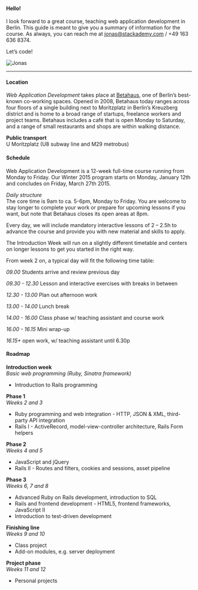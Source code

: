 #### Hello!
I look forward to a great course, teaching web application development in Berlin.
This guide is meant to give you a summary of information for the course. As always, you can reach me at jonas@stackademy.com / +49 163 636 8374.

Let’s code!

![Jonas](//stackademy.com/imgur/jsignt.png)


----

#### Location
*Web Application Development* takes place at [Betahaus](http://betahaus.com/berlin), one of Berlin’s best-known co-working spaces. Opened in 2008, Betahaus today ranges across four floors of a single building next to Moritzplatz in Berlin’s Kreuzberg district and is home to a broad range of startups, freelance workers and project teams. Betahaus includes a café that is open Monday to Saturday, and a range of small restaurants and shops are within walking distance.

**Public transport**  
U Moritzplatz (U8 subway line and M29 metrobus)


#### Schedule
Web Application Development is a 12-week full-time course running from Monday to Friday. Our Winter 2015 program starts on Monday, January 12th and concludes on Friday, March 27th 2015.

*Daily structure*  
The core time is 9am to ca. 5-6pm, Monday to Friday. You are welcome to stay longer to complete your work or prepare for upcoming lessons if you want, but note that Betahaus closes its open areas at 8pm.

Every day, we will include mandatory interactive lessons of 2 – 2.5h to advance the course and provide you with new material and skills to apply. 

The Introduction Week will run on a slightly different timetable and centers on longer lessons to get you started in the right way.

From week 2 on, a typical day will fit the following time table:

*09.00* 
Students arrive and review previous day

*09.30 - 12.30*
Lesson and interactive exercises with breaks in between

*12.30 - 13.00*
Plan out afternoon work

*13.00 - 14.00*
Lunch break

*14.00 - 16.00*
Class phase w/ teaching assistant and course work

*16.00 - 16.15*
Mini wrap-up

*16.15+*
open work, w/ teaching assistant until 6.30p


#### Roadmap

**Introduction week**  
*Basic web programming (Ruby, Sinatra framework)*

- Introduction to Rails programming

**Phase 1**  
*Weeks 2 and 3*

- Ruby programming and web integration - HTTP, JSON & XML, third-party API integration  
- Rails I - ActiveRecord, model-view-controller architecture, Rails Form helpers  


**Phase 2**  
*Weeks 4 and 5*

- JavaScript and jQuery
- Rails II - Routes and filters, cookies and sessions, asset pipeline  
  

**Phase 3**  
*Weeks 6, 7 and 8*  

- Advanced Ruby on Rails development, introduction to SQL  
- Rails and frontend development - HTML5, frontend frameworks, JavaScript II  
- Introduction to test-driven development
  

**Finishing line**  
*Weeks 9 and 10*  

- Class project  
- Add-on modules, e.g. server deployment  
  

**Project phase**  
*Weeks 11 and 12*  

- Personal projects  


